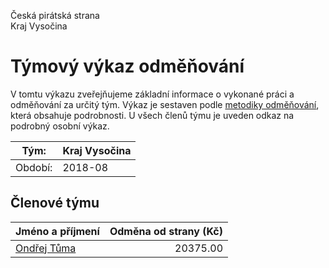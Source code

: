 Česká pirátská strana  
Kraj Vysočina

Týmový výkaz odměňování
===========================

V tomtu výkazu zveřejňujeme základní informace o vykonané práci a odměňování
za určitý tým. Výkaz je sestaven podle [metodiky odměňování][metodika],
která obsahuje podrobnosti. U všech členů týmu je uveden odkaz na podrobný osobní výkaz.

Tým:                     | Kraj Vysočina
-----------------------  | --------------------
Období:                  | 2018-08

Členové týmu
--------------

| Jméno a příjmení            |   Odměna od strany (Kč) |
|:----------------------------|------------------------:|
| [Ondřej Tůma](ondrej-tuma/) |                20375.00 |


[metodika]: https://redmine.pirati.cz/projects/po/wiki/Odmenovani
